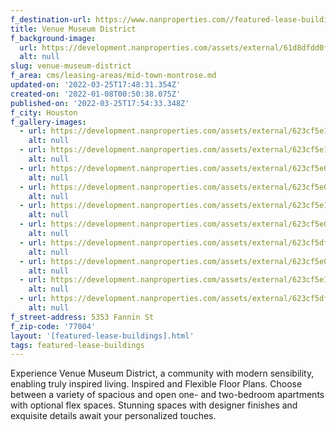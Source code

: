 ```yaml
---
f_destination-url: https://www.nanproperties.com//featured-lease-buildings/venue-museum-district
title: Venue Museum District
f_background-image:
  url: https://development.nanproperties.com/assets/external/61d8dfdd0f3d1154842935ea_thumbnailer.png
  alt: null
slug: venue-museum-district
f_area: cms/leasing-areas/mid-town-montrose.md
updated-on: '2022-03-25T17:48:31.354Z'
created-on: '2022-01-08T00:50:38.075Z'
published-on: '2022-03-25T17:54:33.348Z'
f_city: Houston
f_gallery-images:
  - url: https://development.nanproperties.com/assets/external/623cf5e16fe4b964a4b02d41_62269337efb134.42036244423.jpg
    alt: null
  - url: https://development.nanproperties.com/assets/external/623cf5e1119861cfbe918afe_622695b1c965e4.31300526378.jpg
    alt: null
  - url: https://development.nanproperties.com/assets/external/623cf5e01740de6e5f8b6198_622694ed5cb843.70989138321.jpg
    alt: null
  - url: https://development.nanproperties.com/assets/external/623cf5e09afed10f082ba93e_622694d66d5201.24825051727.jpg
    alt: null
  - url: https://development.nanproperties.com/assets/external/623cf5e19afed1567d2ba93f_622694bb1581e3.02056400130.jpg
    alt: null
  - url: https://development.nanproperties.com/assets/external/623cf5e0eb49042a408881aa_6226948f5d9201.07870182284.jpg
    alt: null
  - url: https://development.nanproperties.com/assets/external/623cf5dfa2d3c7cb7cf0d10f_62269435945aa6.06694832783.jpg
    alt: null
  - url: https://development.nanproperties.com/assets/external/623cf5e02d6a84413aacc72c_622693ed1afd53.73130008138.jpg
    alt: null
  - url: https://development.nanproperties.com/assets/external/623cf5e15eb0037aa000a757_6226938fa24eb0.46900870464.jpg
    alt: null
  - url: https://development.nanproperties.com/assets/external/623cf5dfb1a21e62e36485f5_62269379477926.95795338143.jpg
    alt: null
f_street-address: 5353 Fannin St
f_zip-code: '77004'
layout: '[featured-lease-buildings].html'
tags: featured-lease-buildings
---
```


Experience Venue Museum District, a community with modern sensibility, enabling truly inspired living. Inspired and Flexible Floor Plans. Choose between a variety of spacious and open one- and two-bedroom apartments with optional flex spaces. Stunning spaces with designer finishes and exquisite details await your personalized touches.
